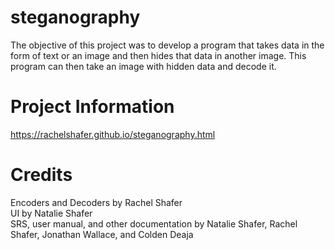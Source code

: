 # steganography

The objective of this project was to develop a program that takes data in the form of text or an image and then hides that data in another image. This program can then take an image with hidden data and decode it.

# Project Information
https://rachelshafer.github.io/steganography.html

# Credits
Encoders and Decoders by Rachel Shafer<br>
UI by Natalie Shafer<br>
SRS, user manual, and other documentation by Natalie Shafer, Rachel Shafer, Jonathan Wallace, and Colden Deaja

